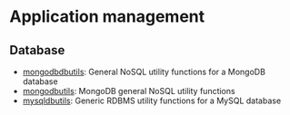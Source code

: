 
# Application management

## Database

* [mongodbdbutils](database/mongodbdbutils): General NoSQL utility functions for a MongoDB database
* [mongodbutils](database/mongodbutils): MongoDB general NoSQL utility functions
* [mysqldbutils](database/mysqldbutils): Generic RDBMS utility functions for a MySQL database

